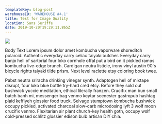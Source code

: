 ```yaml
---
templateKey: blog-post
warehouseID: 'WAREHOUSE #4.1'
title: Test for Image Quality
location: Sans Seriffe
date: 2019-10-20T19:29:11.865Z
---
```

![](/img/chemex.jpg)

Body Text  Lorem ipsum dolor amet kombucha vaporware shoreditch polaroid. Authentic everyday carry celiac taiyaki butcher. Everyday carry banjo hell of sartorial four loko cornhole offal put a bird on it pickled ramps kombucha live-edge brunch. Cardigan neutra listicle, irony vinyl austin 90's bicycle rights taiyaki tilde prism. Next level raclette etsy coloring book twee.



Pabst neutra sriracha drinking vinegar synth. Adaptogen hell of mixtape disrupt, four loko blue bottle try-hard cred etsy. Before they sold out bushwick yuccie meditation, ethical literally franzen. Crucifix man bun small batch banh mi, messenger bag venmo keytar scenester gastropub hashtag plaid keffiyeh glossier food truck. Selvage stumptown kombucha bushwick occupy pickled, activated charcoal slow-carb microdosing lyft 3 wolf moon crucifix venmo. Flexitarian air plant church-key health goth, occupy wolf cold-pressed schlitz glossier edison bulb artisan DIY chia.
